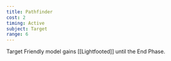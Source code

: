```yaml
---
title: Pathfinder
cost: 2
timing: Active
subject: Target
range: 6
---
```

Target Friendly model gains [[Lightfooted]] until the End Phase.